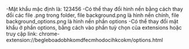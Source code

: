 -Mật khẩu mặc định là: 123456
-Có thể thay đổi hình nền bằng cách thay đổi các file .png trong folder, file background.png là hình nền chính, file background_options.png là hình nền phần options
-Có thể thay đổi mật khẩu ở phần options, bằng cách vào phần tuỳ chọn của extensions hoặc truy cập link: chrome-extension://begleboadobhkomdfecmhodocihkcokm/options.html
